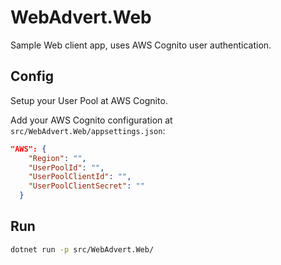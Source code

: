 # WebAdvert.Web

Sample Web client app, uses AWS Cognito user authentication.

## Config

Setup your User Pool at AWS Cognito.

Add your AWS Cognito configuration at `src/WebAdvert.Web/appsettings.json`:

```json
"AWS": {
    "Region": "",
    "UserPoolId": "",
    "UserPoolClientId": "",
    "UserPoolClientSecret": ""
  }
```

## Run

```sh
dotnet run -p src/WebAdvert.Web/
```
